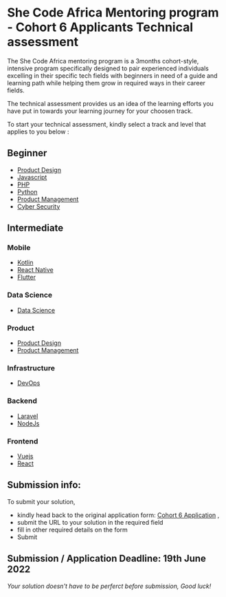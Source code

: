 # She Code Africa Mentoring program - Cohort 6 Applicants Technical assessment
The She Code Africa mentoring program is a 3months cohort-style, intensive program specifically designed to pair experienced individuals excelling in their specific tech fields with beginners in need of a guide and learning path while helping them grow in required ways in their career fields.

The technical assessment provides us an idea of the learning efforts you have put in towards your learning journey for your choosen track.

To start your technical assessment, kindly select a track and level that applies to you below : 

## Beginner
- [Product Design](beginner/design.md)
- [Javascript](beginner/javascript.md)
- [PHP](beginner/php.md)
- [Python](beginner/python.md)
- [Product Management](beginner/productmanagement.md)
- [Cyber Security](beginner/cybersecurity.md)

  
## Intermediate

### Mobile
- [Kotlin](intermediate/kotlin.md)
- [React Native](intermediate/reactnative.md)
- [Flutter](intermediate/flutter.md)

### Data Science
- [Data Science](intermediate/datasci.md)

### Product
- [Product Design](intermediate/design.md)
- [Product Management](intermediate/productmanagement.md)

### Infrastructure
- [DevOps](intermediate/devops.md)

### Backend
- [Laravel](intermediate/laravel.md)
- [NodeJs](intermediate/nodejs.md)

### Frontend
- [Vuejs](intermediate/vue.md)
- [React](intermediate/react.md)

## Submission info:
To submit your solution, 
- kindly head back to the original application form: [Cohort 6 Application](http://shecodeafrica.org/events) ,
- submit the URL to your solution in the required field
- fill in other required details on the form
- Submit

## Submission / Application Deadline: 19th June 2022

*Your solution doesn't have to be perferct before submission, Good luck!*
